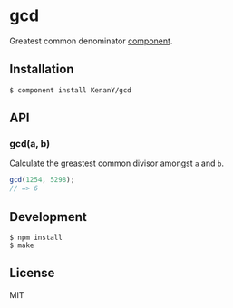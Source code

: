 # gcd

Greatest common denominator [component](https://github.com/component).

## Installation

``` shell
$ component install KenanY/gcd
```

## API

### gcd(a, b)

Calculate the greastest common divisor amongst `a` and `b`.

``` javascript
gcd(1254, 5298);
// => 6
```

## Development

``` shell
$ npm install
$ make
```

## License

MIT